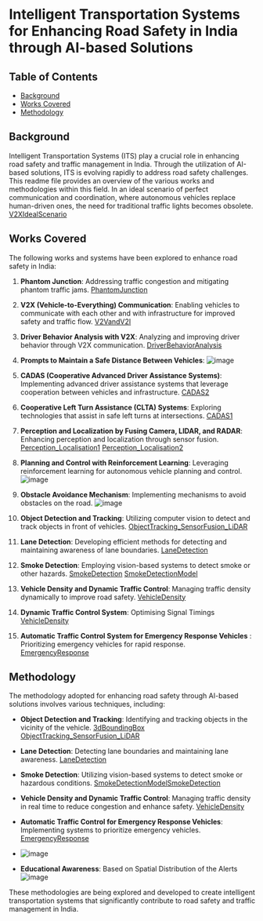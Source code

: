 # Intelligent Transportation Systems for Enhancing Road Safety in India through AI-based Solutions

## Table of Contents
- [Background](#background)
- [Works Covered](#works-covered)
- [Methodology](#methodology)

## Background
Intelligent Transportation Systems (ITS) play a crucial role in enhancing road safety and traffic management in India. Through the utilization of AI-based solutions, ITS is evolving rapidly to address road safety challenges. This readme file provides an overview of the various works and methodologies within this field. In an ideal scenario of perfect communication and coordination, where autonomous vehicles replace human-driven ones, the need for traditional traffic lights becomes obsolete. [V2XIdealScenario](DOCUMENTATION/V2XIdealScenario.mp4)

## Works Covered
The following works and systems have been explored to enhance road safety in India:

1. **Phantom Junction**: Addressing traffic congestion and mitigating phantom traffic jams. [PhantomJunction](DOCUMENTATION/PhantomJunction.mp4)

2. **V2X (Vehicle-to-Everything) Communication**: Enabling vehicles to communicate with each other and with infrastructure for improved safety and traffic flow. [V2VandV2I](DOCUMENTATION/V2VandV2I.mp4)
3. **Driver Behavior Analysis with V2X**: Analyzing and improving driver behavior through V2X communication. [DriverBehaviorAnalysis](DOCUMENTATION/DriverBehavior.mp4)
4. **Prompts to Maintain a Safe Distance Between Vehicles**: ![image](https://github.com/bruhathisp/intelunnatiphase2/assets/91585301/e30a97af-591e-4d4b-850a-47f9d309cc3e)

5. **CADAS (Cooperative Advanced Driver Assistance Systems)**: Implementing advanced driver assistance systems that leverage cooperation between vehicles and infrastructure. [CADAS2](DOCUMENTATION/CADAS2.mp4)
6. **Cooperative Left Turn Assistance (CLTA) Systems**: Exploring technologies that assist in safe left turns at intersections. [CADAS1](DOCUMENTATION/CADAS1.mp4)
7. **Perception and Localization by Fusing Camera, LIDAR, and RADAR**: Enhancing perception and localization through sensor fusion. [Perception_Localisation1](DOCUMENTATION/Perception_Localisation1.mp4)
[Perception_Localisation2](DOCUMENTATION/Perception_Localisation2.mp4)
8. **Planning and Control with Reinforcement Learning**: Leveraging reinforcement learning for autonomous vehicle planning and control. ![image](https://github.com/bruhathisp/intelunnatiphase2/assets/91585301/edd0147a-e9a4-45b3-aba7-35867574bd90)


9. **Obstacle Avoidance Mechanism**: Implementing mechanisms to avoid obstacles on the road. ![image](https://github.com/bruhathisp/intelunnatiphase2/assets/91585301/a0a2c192-2359-4ffe-a80b-28c2c6254eba)

11. **Object Detection and Tracking**: Utilizing computer vision to detect and track objects in front of vehicles. [ObjectTracking_SensorFusion_LiDAR](DOCUMENTATION/ObjectTracking_SensorFusion_LiDAR.png)
12. **Lane Detection**: Developing efficient methods for detecting and maintaining awareness of lane boundaries. [LaneDetection](DOCUMENTATION/LaneDetection.png)
13. **Smoke Detection**: Employing vision-based systems to detect smoke or other hazards. [SmokeDetection](DOCUMENTATION/SmokeDetection.png) [SmokeDetectionModel](DOCUMENTATION/SmokeDetectionModel.png)
14. **Vehicle Density and Dynamic Traffic Control**: Managing traffic density dynamically to improve road safety. [VehicleDensity](DOCUMENTATION/VehicleDensity.mp4)
15. **Dynamic Traffic Control System**: Optimising Signal Timings [VehicleDensity](DOCUMENTATION/VehicleDensity.mp4)
16. **Automatic Traffic Control System for Emergency Response Vehicles** : Prioritizing emergency vehicles for rapid response. [EmergencyResponse](DOCUMENTATION/EmergencyResponse.mp4)

## Methodology
The methodology adopted for enhancing road safety through AI-based solutions involves various techniques, including:

- **Object Detection and Tracking**: Identifying and tracking objects in the vicinity of the vehicle. [3dBoundingBox](DOCUMENTATION/3dBoundingBox.mp4) [ObjectTracking_SensorFusion_LiDAR](DOCUMENTATION/ObjectTracking_SensorFusion_LiDAR.png)
- **Lane Detection**: Detecting lane boundaries and maintaining lane awareness. [LaneDetection](DOCUMENTATION/LaneDetection.png)
- **Smoke Detection**: Utilizing vision-based systems to detect smoke or hazardous conditions. [SmokeDetectionModel](DOCUMENTATION/SmokeDetectionModel.png)[SmokeDetection](DOCUMENTATION/SmokeDetection.png)

- **Vehicle Density and Dynamic Traffic Control**: Managing traffic density in real time to reduce congestion and enhance safety. [VehicleDensity](DOCUMENTATION/VehicleDensity.mp4)
- **Automatic Traffic Control for Emergency Response Vehicles**: Implementing systems to prioritize emergency vehicles. [EmergencyResponse](DOCUMENTATION/EmergencyResponse.mp4)
- ![image](https://github.com/bruhathisp/intelunnatiphase2/assets/91585301/c2c95804-184b-4604-8968-dc9549331901)
- **Educational Awareness**: Based on Spatial Distribution of the Alerts ![image](https://github.com/bruhathisp/intelunnatiphase2/assets/91585301/572709e6-5ce3-4107-9ed9-590a28821994)




These methodologies are being explored and developed to create intelligent transportation systems that significantly contribute to road safety and traffic management in India.
